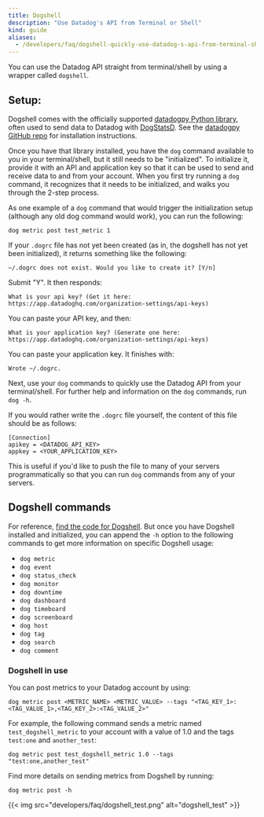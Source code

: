 ```yaml
---
title: Dogshell
description: "Use Datadog's API from Terminal or Shell"
kind: guide
aliases:
  - /developers/faq/dogshell-quickly-use-datadog-s-api-from-terminal-shell
---
```


You can use the Datadog API straight from terminal/shell by using a wrapper called `dogshell`.

## Setup:

Dogshell comes with the officially supported [datadogpy Python library][1], often used to send data to Datadog with [DogStatsD][2]. See the [datadogpy GitHub repo][3] for installation instructions.

Once you have that library installed, you have the `dog` command available to you in your terminal/shell, but it still needs to be "initialized". To initialize it, provide it with an API and application key so that it can be used to send and receive data to and from your account. When you first try running a `dog` command, it recognizes that it needs to be initialized, and walks you through the 2-step process.

As one example of a `dog` command that would trigger the initialization setup (although any old dog command would work), you can run the following:

```text
dog metric post test_metric 1
```

If your `.dogrc` file has not yet been created (as in, the dogshell has not yet been initialized), it returns something like the following:

```text
~/.dogrc does not exist. Would you like to create it? [Y/n]
```

Submit "Y". It then responds:

```text
What is your api key? (Get it here: https://app.datadoghq.com/organization-settings/api-keys)
```

You can paste your API key, and then:

```text
What is your application key? (Generate one here: https://app.datadoghq.com/organization-settings/api-keys)
```

You can paste your application key. It finishes with:

```text
Wrote ~/.dogrc.
```

Next, use your `dog` commands to quickly use the Datadog API from your terminal/shell. For further help and information on the `dog` commands, run `dog -h`.

If you would rather write the `.dogrc` file yourself, the content of this file should be as follows:

```text
[Connection]
apikey = <DATADOG_API_KEY>
appkey = <YOUR_APPLICATION_KEY>
```
This is useful if you'd like to push the file to many of your servers programmatically so that you can run `dog` commands from any of your servers.

## Dogshell commands

For reference, [find the code for Dogshell][4]. But once you have Dogshell installed and initialized, you can append the `-h` option to the following commands to get more information on specific Dogshell usage:

* `dog metric`
* `dog event`
* `dog status_check`
* `dog monitor`
* `dog downtime`
* `dog dashboard`
* `dog timeboard`
* `dog screenboard`
* `dog host`
* `dog tag`
* `dog search`
* `dog comment`

### Dogshell in use

You can post metrics to your Datadog account by using:

```text
dog metric post <METRIC_NAME> <METRIC_VALUE> --tags "<TAG_KEY_1>:<TAG_VALUE_1>,<TAG_KEY_2>:<TAG_VALUE_2>"
```

For example, the following command sends a metric named `test_dogshell_metric` to your account with a value of 1.0 and the tags `test:one` and `another_test`:

```text
dog metric post test_dogshell_metric 1.0 --tags "test:one,another_test"
```

Find more details on sending metrics from Dogshell by running:

```text
dog metric post -h
```

{{< img src="developers/faq/dogshell_test.png" alt="dogshell_test"  >}}

[1]: https://github.com/DataDog/datadogpy
[2]: /metrics/custom_metrics/dogstatsd_metrics_submission/
[3]: https://github.com/DataDog/datadogpy#installation
[4]: https://github.com/DataDog/datadogpy/tree/master/datadog/dogshell
